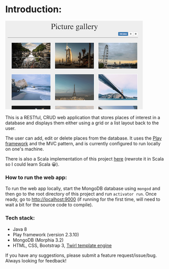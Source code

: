 Introduction:
=================================
![alt tag](public/images/pictureGallery.png)

This is a RESTful, CRUD web application that stores places of interest in a database and displays them either using a grid or a list layout back to the user.

The user can add, edit or delete places from the database. It uses the [Play framework](https://www.playframework.com/) and the MVC pattern, and is currently configured to run locally on one's machine.

There is also a Scala implementation of this project [here](https://github.com/muhsinali/picture-gallery-scala) (rewrote it in Scala so I could learn Scala :grinning:).

### How to run the web app:
To run the web app locally, start the MongoDB database using `mongod` and then go to the root directory of this project and run `activator run`. Once ready, go to [http://localhost:9000](http://localhost:9000) (if running for the first time, will need to wait a bit for the source code to compile).

### Tech stack:
- Java 8
- Play framework (version 2.3.10)
- MongoDB (Morphia 3.2)
- HTML, CSS, Bootstrap 3, [Twirl template engine](https://www.playframework.com/documentation/2.5.x/JavaTemplates)

If you have any suggestions, please submit a feature request/issue/bug. Always looking for feedback!
